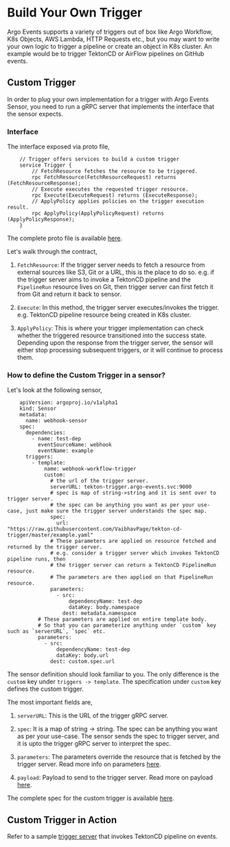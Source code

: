 # Build Your Own Trigger

Argo Events supports a variety of triggers out of box like Argo Workflow, K8s Objects, AWS Lambda, HTTP Requests etc., but you may want to write your own logic to trigger a pipeline or create an object in K8s cluster. An example would be to trigger
TektonCD or AirFlow pipelines on GitHub events.

## Custom Trigger

In order to plug your own implementation for a trigger with Argo Events Sensor, you need to
run a gRPC server that implements the interface that the sensor expects.

### Interface

The interface exposed via proto file,

        // Trigger offers services to build a custom trigger
        service Trigger {
            // FetchResource fetches the resource to be triggered.
            rpc FetchResource(FetchResourceRequest) returns (FetchResourceResponse);
            // Execute executes the requested trigger resource.
            rpc Execute(ExecuteRequest) returns (ExecuteResponse);
            // ApplyPolicy applies policies on the trigger execution result.
            rpc ApplyPolicy(ApplyPolicyRequest) returns (ApplyPolicyResponse);
        }

The complete proto file is available [here](https://github.com/argoproj/argo-events/blob/master/pkg/sensors/triggers/trigger.proto).

Let's walk through the contract,

1. `FetchResource`: If the trigger server needs to fetch a resource from external sources like S3, Git or a URL, this is the
   place to do so. e.g. if the trigger server aims to invoke a TektonCD pipeline and the `PipelineRun` resource lives on Git, then
   trigger server can first fetch it from Git and return it back to sensor.

2. `Execute`: In this method, the trigger server executes/invokes the trigger. e.g. TektonCD pipeline resource being
   created in K8s cluster.

3. `ApplyPolicy`: This is where your trigger implementation can check whether the triggered resource transitioned into the success state.
   Depending upon the response from the trigger server, the sensor will either stop processing subsequent triggers, or it will continue to
   process them.

### How to define the Custom Trigger in a sensor?

Let's look at the following sensor,

        apiVersion: argoproj.io/v1alpha1
        kind: Sensor
        metadata:
          name: webhook-sensor
        spec:
          dependencies:
            - name: test-dep
              eventSourceName: webhook
              eventName: example
          triggers:
            - template:
                name: webhook-workflow-trigger
                custom:
                  # the url of the trigger server.
                  serverURL: tekton-trigger.argo-events.svc:9000
                  # spec is map of string->string and it is sent over to trigger server.
                  # the spec can be anything you want as per your use-case, just make sure the trigger server understands the spec map.
                  spec:
                    url: "https://raw.githubusercontent.com/VaibhavPage/tekton-cd-trigger/master/example.yaml"
                  # These parameters are applied on resource fetched and returned by the trigger server.
                  # e.g. consider a trigger server which invokes TektonCD pipeline runs, then
                  # the trigger server can return a TektonCD PipelineRun resource.
                  # The parameters are then applied on that PipelineRun resource.
                  parameters:
                    - src:
                        dependencyName: test-dep
                        dataKey: body.namespace
                      dest: metadata.namespace
              # These parameters are applied on entire template body.
              # So that you can parameterize anything under `custom` key such as `serverURL`, `spec` etc.
              parameters:
                - src:
                    dependencyName: test-dep
                    dataKey: body.url
                  dest: custom.spec.url

The sensor definition should look familiar to you. The only difference is the `custom` key under `triggers -> template`.
The specification under `custom` key defines the custom trigger.

The most important fields are,

1. `serverURL`: This is the URL of the trigger gRPC server.

1. `spec`: It is a map of string -> string. The spec can be anything you want as per your use-case. The sensor sends
   the spec to trigger server, and it is upto the trigger gRPC server to interpret the spec.

1. `parameters`: The parameters override the resource that is fetched by the trigger server.
   Read more info on parameters [here](https://argoproj.github.io/argo-events/tutorials/02-parameterization/).

1. `payload`: Payload to send to the trigger server. Read more on payload [here](https://argoproj.github.io/argo-events/sensors/triggers/http-trigger/#request-payload).

The complete spec for the custom trigger is available [here](../../APIs.md#argoproj.io/v1alpha1.CustomTrigger).

## Custom Trigger in Action

Refer to a sample [trigger server](https://github.com/VaibhavPage/tekton-cd-trigger) that invokes TektonCD pipeline on events.
